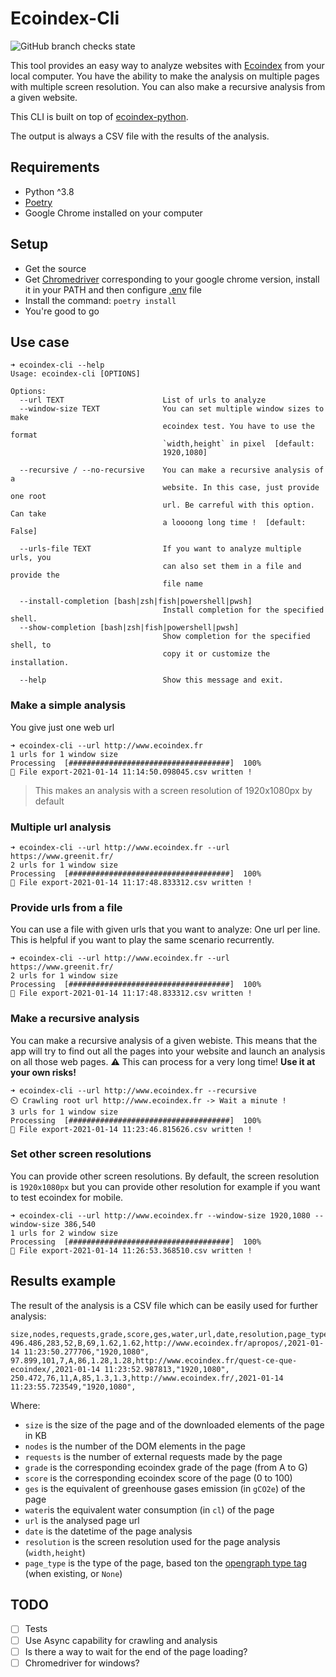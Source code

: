 # Ecoindex-Cli 
![GitHub branch checks state](https://img.shields.io/github/workflow/status/cnumr/ecoindex_cli/Quality%20checks)

This tool provides an easy way to analyze websites with [Ecoindex](http://www.ecoindex.fr) from your local computer. You have the ability to make the analysis on multiple pages with multiple screen resolution. You can also make a recursive analysis from a given website.

This CLI is built on top of [ecoindex-python](https://pypi.org/project/ecoindex/).

The output is always a CSV file with the results of the analysis.

## Requirements

- Python ^3.8
- [Poetry](https://python-poetry.org/)
- Google Chrome installed on your computer

## Setup

- Get the source
- Get [Chromedriver](https://chromedriver.chromium.org/downloads) corresponding to your google chrome version, install it in your PATH and then configure [.env](.env) file
- Install the command: `poetry install`
- You're good to go

## Use case

```
➜ ecoindex-cli --help
Usage: ecoindex-cli [OPTIONS]

Options:
  --url TEXT                      List of urls to analyze
  --window-size TEXT              You can set multiple window sizes to make
                                  ecoindex test. You have to use the format
                                  `width,height` in pixel  [default:
                                  1920,1080]

  --recursive / --no-recursive    You can make a recursive analysis of a
                                  website. In this case, just provide one root
                                  url. Be carreful with this option. Can take
                                  a loooong long time !  [default: False]

  --urls-file TEXT                If you want to analyze multiple urls, you
                                  can also set them in a file and provide the
                                  file name

  --install-completion [bash|zsh|fish|powershell|pwsh]
                                  Install completion for the specified shell.
  --show-completion [bash|zsh|fish|powershell|pwsh]
                                  Show completion for the specified shell, to
                                  copy it or customize the installation.

  --help                          Show this message and exit.
```

### Make a simple analysis

You give just one web url

```shell
➜ ecoindex-cli --url http://www.ecoindex.fr
1 urls for 1 window size
Processing  [####################################]  100%
🙌️ File export-2021-01-14 11:14:50.098045.csv written !
```

> This makes an analysis with a screen resolution of 1920x1080px by default

### Multiple url analysis

```shell
➜ ecoindex-cli --url http://www.ecoindex.fr --url https://www.greenit.fr/
2 urls for 1 window size
Processing  [####################################]  100%
🙌️ File export-2021-01-14 11:17:48.833312.csv written !
```

### Provide urls from a file

You can use a file with given urls that you want to analyze: One url per line. This is helpful if you want to play the same scenario recurrently.

```shell
➜ ecoindex-cli --url http://www.ecoindex.fr --url https://www.greenit.fr/
2 urls for 1 window size
Processing  [####################################]  100%
🙌️ File export-2021-01-14 11:17:48.833312.csv written !
```

### Make a recursive analysis

You can make a recursive analysis of a given webiste. This means that the app will try to find out all the pages into your website and launch an analysis on all those web pages. ⚠️ This can process for a very long time! **Use it at your own risks!**

```shell
➜ ecoindex-cli --url http://www.ecoindex.fr --recursive
⏲️ Crawling root url http://www.ecoindex.fr -> Wait a minute !
3 urls for 1 window size
Processing  [####################################]  100%
🙌️ File export-2021-01-14 11:23:46.815626.csv written !
```

### Set other screen resolutions

You can provide other screen resolutions. By default, the screen resolution is `1920x1080px` but you can provide other resolution for example if you want to test ecoindex for mobile.

```shell
➜ ecoindex-cli --url http://www.ecoindex.fr --window-size 1920,1080 --window-size 386,540
1 urls for 2 window size
Processing  [####################################]  100%
🙌️ File export-2021-01-14 11:26:53.368510.csv written !
```

## Results example

The result of the analysis is a CSV file which can be easily used for further analysis:

```csv
size,nodes,requests,grade,score,ges,water,url,date,resolution,page_type
496.486,283,52,B,69,1.62,1.62,http://www.ecoindex.fr/apropos/,2021-01-14 11:23:50.277706,"1920,1080",
97.899,101,7,A,86,1.28,1.28,http://www.ecoindex.fr/quest-ce-que-ecoindex/,2021-01-14 11:23:52.987813,"1920,1080",
250.472,76,11,A,85,1.3,1.3,http://www.ecoindex.fr/,2021-01-14 11:23:55.723549,"1920,1080",
```

Where:

- `size` is the size of the page and of the downloaded elements of the page in KB
- `nodes` is the number of the DOM elements in the page
- `requests` is the number of external requests made by the page
- `grade` is the corresponding ecoindex grade of the page (from A to G)
- `score` is the corresponding ecoindex score of the page (0 to 100)
- `ges` is the equivalent of greenhouse gases emission (in `gCO2e`) of the page
- `water`is the equivalent water consumption (in `cl`) of the page
- `url` is the analysed page url
- `date` is the datetime of the page analysis
- `resolution` is the screen resolution used for the page analysis (`width,height`)
- `page_type` is the type of the page, based ton the [opengraph type tag](https://ogp.me/#types) (when existing, or `None`)

## TODO

- [ ] Tests
- [ ] Use Async capability for crawling and analysis
- [ ] Is there a way to wait for the end of the page loading?
- [ ] Chromedriver for windows?
